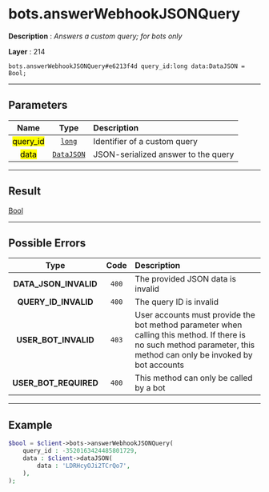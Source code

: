 # bots.answerWebhookJSONQuery

**Description** : *Answers a custom query; for bots only*

**Layer** : 214

```tl
bots.answerWebhookJSONQuery#e6213f4d query_id:long data:DataJSON = Bool;
```

---

## Parameters

| Name | Type | Description |
| :---: | :---: | :--- |
| <mark>query_id</mark> | [`long`](type/long) | Identifier of a custom query |
| <mark>data</mark> | [`DataJSON`](type/DataJSON) | JSON-serialized answer to the query |

---

## Result

[Bool](type/Bool)

---

## Possible Errors

| Type | Code | Description |
| :---: | :---: | :--- |
| **DATA_JSON_INVALID** | `400` | The provided JSON data is invalid |
| **QUERY_ID_INVALID** | `400` | The query ID is invalid |
| **USER_BOT_INVALID** | `403` | User accounts must provide the bot method parameter when calling this method. If there is no such method parameter, this method can only be invoked by bot accounts |
| **USER_BOT_REQUIRED** | `400` | This method can only be called by a bot |

---

## Example

```php
$bool = $client->bots->answerWebhookJSONQuery(
	query_id : -3520163424485801729,
	data : $client->dataJSON(
		data : 'LDRHcyOJi2TCrQo7',
	),
);
```